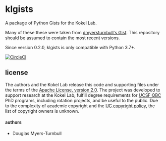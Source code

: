 # klgists
A package of Python Gists for the Kokel Lab.

Many of these these were taken from [dmyersturnbull's Gist](https://gist.github.com/dmyersturnbull). This repository should be assumed to contain the most recent versions.

Since version 0.2.0, klgists is only compatible with Python 3.7+.

[![CircleCI](https://circleci.com/gh/kokellab/klgists.svg?style=shield)](https://circleci.com/gh/kokellab/klgists)


## license

The authors and the Kokel Lab release this code and supporting files under the terms of the [Apache License, version 2.0](https://www.apache.org/licenses/LICENSE-2.0).
The project was developed to support research at the Kokel Lab, fulfill degree requirements for [UCSF QBC](http://qbc.ucsf.edu/) PhD programs, including rotation projects, and be useful to the public.
Due to the complexity of academic copyright and the [UC copyright policy](http://copyright.universityofcalifornia.edu/ownership/works-created-at-uc.html), the list of copyright owners is unknown.

#### authors
- Douglas Myers-Turnbull
